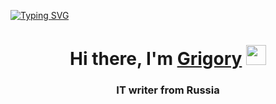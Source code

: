 
[![Typing SVG](https://readme-typing-svg.herokuapp.com?color=%2336BCF7&lines=Computer+science+student)](https://git.io/typing-svg)
<h1 align="center">Hi there, I'm <a href="https://daniilshat.ru/" target="_blank">Grigory</a> 
<img src="https://github.com/blackcater/blackcater/raw/main/images/Hi.gif" height="32"/></h1>
<h3 align="center">IT writer from Russia</h3>



  

